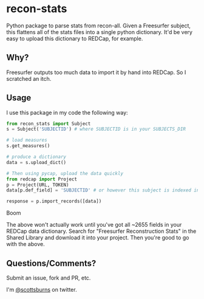 recon-stats
===============

Python package to parse stats from recon-all. Given a Freesurfer subject, this flattens all of the stats files into a single python dictionary. It'd be very easy to upload this dictionary to REDCap, for example.

Why?
----

Freesurfer outputs too much data to import it by hand into REDCap. So I scratched an itch.

Usage
-----

I use this package in my code the following way:

``` python
from recon_stats import Subject
s = Subject('SUBJECTID') # where SUBJECTID is in your SUBJECTS_DIR

# load measures
s.get_measures()

# produce a dictionary
data = s.upload_dict()

# Then using pycap, upload the data quickly
from redcap import Project
p = Project(URL, TOKEN)
data[p.def_field] = 'SUBJECTID' # or however this subject is indexed in your REDCap

response = p.import_records([data])
```

Boom

The above won't actually work until you've got all ~2655 fields in your REDCap data dictionary. Search for "Freesurfer Reconstruction Stats" in the Shared Library and download it into your project. Then you're good to go with the above.


Questions/Comments?
-------------------

Submit an issue, fork and PR, etc.

I'm [@scottsburns](https://twitter.com/scottsburns) on twitter.

